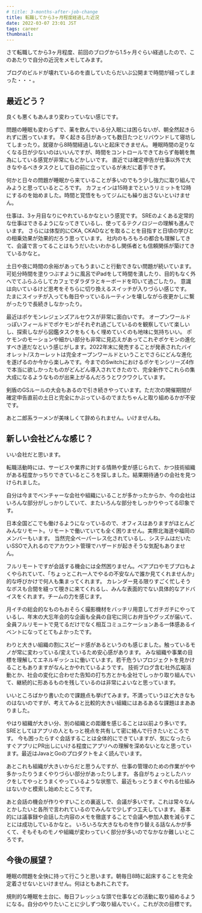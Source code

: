 ```yaml
---
# title: 3-months-after-job-change
title: 転職してから3ヶ月程度経過した近況
date: 2022-03-07 23:01 JST
tags: career
thumbnail:
---
```


さて転職してから3ヶ月程度、前回のブログから1.5ヶ月ぐらい経過したので、このあたりで自分の近況をメモしてみます。

ブログのビルドが壊れているのを直していたらだいぶ公開まで時間が経ってしまった・・・。

## 最近どう？

良くも悪くもあんまり変わっていない感じです。

問題の睡眠も変わらずで、薬を飲んでいる分入眠には困らないが、朝全然起きられずに困っています。
早く起きる日があっても数日たつとリバウンドして寝坊してしまったり。就寝から8時間経過しないと起床できません。
睡眠時間の足りなくなる日が少ないのはいいんですが、時間をコントロールできておらず毎朝を無為にしている感覚が非常にもどかしいです。
直近では確定申告が仕事以外で大きなやるべきタスクとして目の前に立っているが未だに着手できず。

何かと日々の問題が睡眠から来ていることが多いのでもう少し強力に取り組んでみようと思っているところです。
カフェインは15時までというリミットを12時にするのを始めました。時間と覚悟をもってジムにも繰り出さないといけません。

仕事は、3ヶ月目なりにやれているかなという感覚です。
SREのよくある定常的な仕事はできるようになってきているし、使ってるテクノロジーの理解も進んでいます。
さらには体型的にCKA, CKADなどを取ることを目指すと日頃の学びとの相乗効果が効果的だろう思っています。
社内のもろもろの都合も理解してきて、会議で言ってることはもうだいたいわかるし関係者とも信頼関係が築けてきているかなと。

土日や夜に時間の余裕があってもうまいこと行動できない問題が続いています。
可処分時間を塗りつぶすように風呂でiPadをして時間を潰したり、目的もなく外へでてふらふらしてカフェでダラダラとキーボードを叩いて過ごしたり。
意識は向いているけど思考をそちらに切り換えるスイッチが入りづらい感じです。
たまにスイッチが入っても毎日やっているルーティンを壊しながら夜更かしに繋がったりで長続きしなかったり。

最近はポケモンレジェンズアルセウスが非常に面白いです。
オープンワールドっぽいフィールドでポケモンがそれぞれ過ごしているのを観察していて楽しいし、探索しながら図鑑タスクをもくもく埋めていくのも地味に気持ちいい。
ポケモンのモーションや細かい部分も非常に見応えがあってこれぞポケモンの進化すべき道だなという感じがします。2022年末に発売することが発表されたバイオレット/スカーレットは完全オープンワールドということでさらにどんな進化を遂げるのか今から楽しみです。今までのSwitchにおけるポケモンシリーズ4作で本当に欲しかったものがどんどん導入されてきたので、完全新作でこれらの集大成になるようなものが出来上がるんだろうとワクワクしています。

剣盾のGSルールの大会もあるので引き続きやっています。ただ次の開催期間が確定申告直前の土日と完全にかぶっているのでまたちゃんと取り組めるかが不安です。

あと二郎系ラーメンが美味しくて辞められません。いけませんね。

## 新しい会社どんな感じ？

いい会社だと思います。

転職活動時には、サービスや業界に対する情熱や愛が感じられて、かつ技術組織がある程度かっちりできているところを探しました。結果期待通りの会社を見つけられました。

自分は今までベンチャーな会社や組織にいることが多かったからか、今の会社はいろんな部分がしっかりしていて、またいろんな部分をしっかりやってる印象です。

日本全国どこでも働けるようになっているので、オフィスはありますがほとんどみんなリモート。リモートで働いていても全く困りません。実際北海道や福岡のメンバーもいます。
当然完全ペーパーレス化されているし、システムはだいたいSSOで入れるのでアカウント管理でハザードが起きそうな気配もありません。

フルリモートですが会話する機会には全然困りません。ペアプロやモブプロもよくやられていて、「ちょっとこれ一人でやるの不安なんで誰か見てくれませんか」的な呼びかけで何人も集まってくれます。
カレンダー見る限りすごく忙しそうなボスも合間を縫って覗きに来てくれるし、みんな表面的でない具体的なアドバイスをくれます。チームの力を感じます。

月イチの総会的なものもおそらく撮影機材をバッチリ用意してガチガチにやっているし、年末の大忘年会的な企画も全員の自宅に同じお弁当やグッズが届いて、全員フルリモートで見てるだけでなく相互コミュニケーションある一体感あるイベントになってとてもよかったです。

わりと大きい組織の割にスピード感があるというのも感じました。触っているモノが常に変わっている/変えているため安心感があります。
みな組織や事業の目標を理解してエネルギッシュに働いています。若干危ういプロジェクトを見かけることもありますがなんとかやれているようです。
技術ブログ含む社外広報活動とか、社会の変化に合わせた告知の打ち方とかも全社でしっかり取り組んでいて、継続的に形あるものを残しているのは非常によいなと思っています。

いいところばかり書いたので課題点も挙げてみます。不満っていうほど大きなものはないのですが、考えてみると比較的大きい組織にはあるあるな課題はまあありました。

やはり組織が大きい分、別の組織との距離を感じることは以前より多いです。
SREとしてはアプリの人ともっと視点を共有して密に絡んで行きたいところです。
今も困ったらすぐ会話することは全体的にできていますが、気になったらすぐアプリにPR出しにいける程度にアプリへの理解を深めないとなと思っています。最近はJavaとGoのプロダクトをよく読んでいます。

あとこれも組織が大きいからだと思うんですが、仕事の管理のための作業がやや多かったりうまくやりづらい部分があったりします。
各自がちょっとしたハックをしてやっとうまくやっているような状態で、最近もっとうまくやれる仕組みはないかと模索し始めたところです。

あと会話の機会が作りやすいことの裏返しで、会議が多いです。これは常々なんとかしたいと各所で言われているのでみんなで少しずつ工夫しています。
基本的には議事録や会話した内容のメモを徹底することで会議へ参加人数を減らすことには成功しているかなと。
いろいろな大きなものを作り替える話なんかが多くて、そもそものモノや組織が変わっていく部分が多いのでなかなか難しいところです。

## 今後の展望？

睡眠の問題を全快に持って行こうと思います。朝毎日8時に起床することを完全定着させないといけません。何はともあれこれです。

規則的な睡眠を土台に、毎日フレッシュな頭で仕事などの活動に取り組めるようになる。自分のやりたいことに少しずつ取り組んでいく。これが次の目標です。
